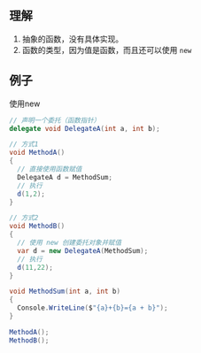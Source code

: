 

## 理解


1. 抽象的函数，没有具体实现。
2. 函数的类型，因为值是函数，而且还可以使用 `new`


## 例子

使用new

```cs
// 声明一个委托（函数指针）
delegate void DelegateA(int a, int b);

// 方式1
void MethodA()
{
  // 直接使用函数赋值
  DelegateA d = MethodSum;
  // 执行
  d(1,2);
}

// 方式2
void MethodB()
{
  // 使用 new 创建委托对象并赋值
  var d = new DelegateA(MethodSum);
  // 执行
  d(11,22);
}

void MethodSum(int a, int b)
{
  Console.WriteLine($"{a}+{b}={a + b}");
}

MethodA();
MethodB();
```
